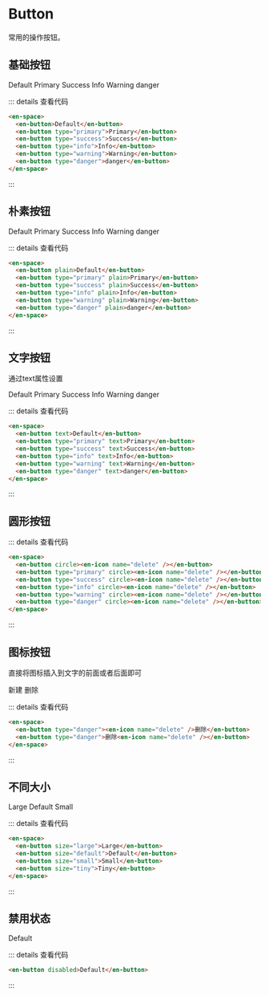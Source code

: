 # Button

常用的操作按钮。

## 基础按钮

<en-space>
  <en-button>Default</en-button>
  <en-button type="primary">Primary</en-button>
  <en-button type="success">Success</en-button>
  <en-button type="info">Info</en-button>
  <en-button type="warning">Warning</en-button>
  <en-button type="danger">danger</en-button>
</en-space>

::: details 查看代码

```html
<en-space>
  <en-button>Default</en-button>
  <en-button type="primary">Primary</en-button>
  <en-button type="success">Success</en-button>
  <en-button type="info">Info</en-button>
  <en-button type="warning">Warning</en-button>
  <en-button type="danger">danger</en-button>
</en-space>
```

:::

## 朴素按钮

<en-space>
  <en-button plain>Default</en-button>
  <en-button type="primary" plain>Primary</en-button>
  <en-button type="success" plain>Success</en-button>
  <en-button type="info" plain>Info</en-button>
  <en-button type="warning" plain>Warning</en-button>
  <en-button type="danger" plain>danger</en-button>
</en-space>

::: details 查看代码

```html
<en-space>
  <en-button plain>Default</en-button>
  <en-button type="primary" plain>Primary</en-button>
  <en-button type="success" plain>Success</en-button>
  <en-button type="info" plain>Info</en-button>
  <en-button type="warning" plain>Warning</en-button>
  <en-button type="danger" plain>danger</en-button>
</en-space>
```

:::

## 文字按钮

通过text属性设置

<en-space>
  <en-button text>Default</en-button>
  <en-button type="primary" text>Primary</en-button>
  <en-button type="success" text>Success</en-button>
  <en-button type="info" text>Info</en-button>
  <en-button type="warning" text>Warning</en-button>
  <en-button type="danger" text>danger</en-button>
</en-space>

::: details 查看代码

```html
<en-space>
  <en-button text>Default</en-button>
  <en-button type="primary" text>Primary</en-button>
  <en-button type="success" text>Success</en-button>
  <en-button type="info" text>Info</en-button>
  <en-button type="warning" text>Warning</en-button>
  <en-button type="danger" text>danger</en-button>
</en-space>
```

:::

## 圆形按钮

 <en-space>
      <en-button circle><en-icon name="delete" /></en-button>
      <en-button type="primary" circle><en-icon name="delete" /></en-button>
      <en-button type="success" circle><en-icon name="delete" /></en-button>
      <en-button type="info" circle><en-icon name="delete" /></en-button>
      <en-button type="warning" circle><en-icon name="delete" /></en-button>
      <en-button type="danger" circle><en-icon name="delete" /></en-button>
 </en-space>

::: details 查看代码

```html
<en-space>
  <en-button circle><en-icon name="delete" /></en-button>
  <en-button type="primary" circle><en-icon name="delete" /></en-button>
  <en-button type="success" circle><en-icon name="delete" /></en-button>
  <en-button type="info" circle><en-icon name="delete" /></en-button>
  <en-button type="warning" circle><en-icon name="delete" /></en-button>
  <en-button type="danger" circle><en-icon name="delete" /></en-button>
</en-space>
```

:::

## 图标按钮

直接将图标插入到文字的前面或者后面即可

<en-space>
<en-button type="primary"><IconDelete />新建</en-button>
<en-button type="danger">删除<IconDelete /></en-button>
</en-space>

<script setup lang="ts">
import { IconDelete } from '../../dist/elin-design'


</script>

::: details 查看代码

```html
<en-space>
  <en-button type="danger"><en-icon name="delete" />删除</en-button>
  <en-button type="danger">删除<en-icon name="delete" /></en-button>
</en-space>
```

:::

## 不同大小

  <en-space>
      <en-button size="large">Large</en-button>
      <en-button size="default">Default</en-button>
      <en-button size="small">Small</en-button>
  </en-space>

::: details 查看代码

```html
<en-space>
  <en-button size="large">Large</en-button>
  <en-button size="default">Default</en-button>
  <en-button size="small">Small</en-button>
  <en-button size="tiny">Tiny</en-button>
</en-space>
```

:::

## 禁用状态

<en-button disabled>Default</en-button>

::: details 查看代码

```html
<en-button disabled>Default</en-button>
```

:::
